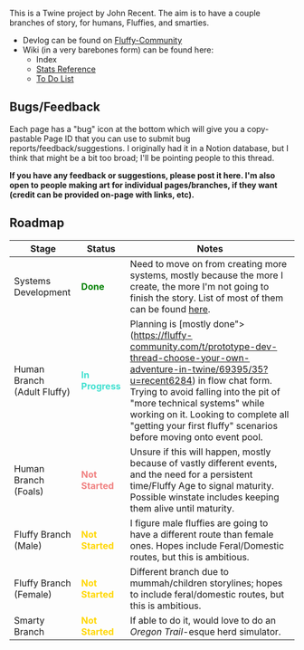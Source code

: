 This is a Twine project by John Recent. The aim is to have a couple branches of story, for humans, Fluffies, and smarties.

* Devlog can be found on [Fluffy-Community](https://fluffy-community.com/t/prototype-dev-thread-choose-your-own-adventure-in-twine/69395?u=recent6284)
* Wiki (in a very barebones form) can be found here:
    * Index
    * [Stats Reference](./source/System/Wiki/Qualities.md)
    * [To Do List](./source/System/Wiki/todo.md)

## Bugs/Feedback

Each page has a "bug" icon at the bottom which will give you a copy-pastable Page ID that you can use to submit bug reports/feedback/suggestions. I originally had it in a Notion database, but I think that might be a bit too broad; I'll be pointing people to this thread.

**If you have any feedback or suggestions, please post it here. I'm also open to people making art for individual pages/branches, if they want (credit can be provided on-page with links, etc).** 

## Roadmap

|Stage|Status|Notes|
|--|--|--|
|Systems Development|<span style="color:green">**Done**</span>|Need to move on from creating more systems, mostly because the more I create, the more I'm not going to finish the story. List of most of them can be found [here](https://fluffy-community.com/t/prototype-dev-thread-choose-your-own-adventure-in-twine/69395/42?u=recent6284).|
|Human Branch (Adult Fluffy)|<span style="color:Turquoise ">**In Progress**</span>|Planning is [mostly done">(https://fluffy-community.com/t/prototype-dev-thread-choose-your-own-adventure-in-twine/69395/35?u=recent6284) in flow chat form. Trying to avoid falling into the pit of "more technical systems" while working on it. Looking to complete all "getting your first fluffy" scenarios before moving onto event pool.|
|Human Branch (Foals)|<span style="color:lightcoral">**Not Started**</span>|Unsure if this will happen, mostly because of vastly different events, and the need for a persistent time/Fluffy Age to signal maturity. Possible winstate includes keeping them alive until maturity.|
|Fluffy Branch (Male)|<span style="color:gold">**Not Started**</span>|I figure male fluffies are going to have a different route than female ones. Hopes include Feral/Domestic routes, but this is ambitious.|
|Fluffy Branch (Female)|<span style="color:gold">**Not Started**</span>|Different branch due to mummah/children storylines; hopes to include feral/domestic routes, but this is ambitious.|
|Smarty Branch|<span style="color:gold">**Not Started**</span>|If able to do it, would love to do an *Oregon Trail*-esque herd simulator.|